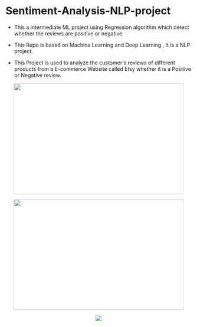 # Sentiment-Analysis-NLP-project
- This a intermediate ML project using Regression algorithm which detect whether the reviews are positive or negative


- This Repo is based on Machine Learning and Deep Learning , It is a NLP project.


- This Project is used to analyze the customer's reviews of different products from a E-commerce Website called Etsy whether it is a Positive or Negative review.


<p align="center">
  <img width="460" height="300" src="http://127.0.0.1:8050/assets/sentiment.png">
</p>

<p align="center">
  <img width="460" height="300" src="http://127.0.0.1:8050/assets/wordCloud.png">
</p>

<center>
    <img src="assets/images/grin-logo.png">
</center>
